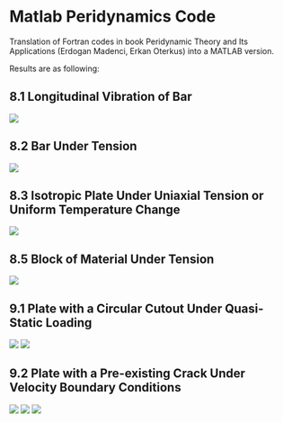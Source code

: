 # Matlab Peridynamics Code
Translation of Fortran codes in book Peridynamic Theory and Its Applications (Erdogan Madenci, Erkan Oterkus) into a MATLAB version.  

Results are as following:
## 8.1 Longitudinal Vibration of Bar
![](longitudinal_bar_vibration.png)
## 8.2 Bar Under Tension
![](bar_under_tension.png)
## 8.3 Isotropic Plate Under Uniaxial Tension or Uniform Temperature Change
![](plate_under_uniform_temperature_change.png)
## 8.5 Block of Material Under Tension
![](block_under_tension.png)
## 9.1 Plate with a Circular Cutout Under Quasi-Static Loading
![](plate_with_a_hole_no_fail.png)
![](plate_with_a_hole_fail.png)
## 9.2 Plate with a Pre-existing Crack Under Velocity Boundary Conditions
![](plate_with_a_preexisting_crack_no_fail.png)
![](plate_with_a_preexisting_crack_v20_cl.png)
![](plate_with_a_preexisting_crack_v50.png)

